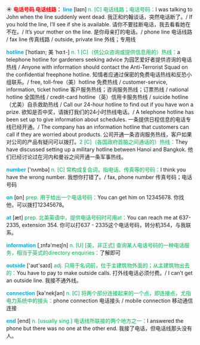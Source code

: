 ☀ <font color="red">**电话号码 电话线路：**</font>
<font color="sky blue">**line**</font> [laɪn] 
<font color="#00b050">n. [C] 电话线路；电话号码：</font>I was talking to John when the line suddenly went dead. 我正和约翰谈话，突然电话断了。/ If you hold the line, I’ll see if she is available. 请你不要挂断电话，我去看看她在不在。/ It’s your mother on the line. 是你母亲打的电话。/ phone line 电话线路 / fax line 传真线路 / outside, private line 外线；专用线 
           
<font color="sky blue">**hotline**</font> [ˈhɒtlaɪn; 美 ˈhɑ:t-]
<font color="#00b050">n. 1 [C]（供公众咨询或提供信息用的）热线：</font>a telephone hotline for gardeners seeking advice 为园艺爱好者提供咨询的电话热线 / Anyone with information should contact the Anti-Terrorist Squad on the confidential freephone hotline. 知情者应通过保密的免费电话热线和反恐小组联系。/ free, toll-free（美）hotline 免费热线 / customer-service, information, ticket hotline 客户服务热线；咨询服务热线；订票热线 / national hotline 全国热线 / credit-card hotline（英）信用卡服务热线 / suicide hotline（尤美）自杀救助热线 / Call our 24-hour hotline to find out if you have won a prize. 欲知是否中奖，请拨打我们的24小时热线电话。/ A telephone hotline has been set up to give information about schedules. 一条提供日程信息的电话专线已经开通。/ The company has an information hotline that customers can call if they are worried about products. 公司开通一条咨询服务热线，客户如果对公司的产品有疑问可以拨打。<font color="#00b050">2 [C]（各国政府首脑之间通话的）热线：</font>They have discussed setting up a military hotline between Hanoi and Bangkok. 他们已经讨论过在河内和曼谷之间开通一条军事热线。

<font color="sky blue">**number**</font> ['nʌmbə] 
<font color="#00b050">n. [C] 常构成复合词，指电话、传真等的号码：</font>I think you have the wrong number. 我想你打错了。/ fax, phone number 传真号码；电话号码

<font color="sky blue">**on**</font> [ɒn] 
<font color="#00b050">prep. 用于给出一个电话号码：</font>You can get him on 12345678. 你找他，可以拨打12345678。

<font color="sky blue">**at**</font> [æt] 
<font color="#00b050">prep. 北美英语中，提供电话号码时可用at：</font>You can reach me at 637-2335, extension 354. 你可以打637 - 2335这个电话号码，转分机354，与我联系。

<font color="sky blue">**information**</font> [͵ɪnfə'meɪʃn] 
<font color="#00b050">n. [U] [美，非正式] 查询某人电话号码的一种电话服务，相当于英式的directory enquiries：</font>了解即可

<font color="sky blue">**outside**</font> ['aʊt'saɪd] 
<font color="#00b050">adj. 只用于名词前，位于主建筑物外面的；从主建筑物出去的：</font>You have to pay to make outside calls. 打外线电话必须付费。/ I can’t get an outside line. 我接不通外线。

<font color="sky blue">**connection**</font> [kə'nekʃən] 
<font color="#00b050">n. [C] 将两个部分连接起来的一个点，即连接点，尤指电力系统中的接头：</font>phone connection 电话接头 / mobile connection 移动通信连接

<font color="sky blue">**end**</font> [end] 
<font color="#00b050">n. [usually sing.] 电话线所联接的两个地方之一：</font>I answered the phone but there was no one at the other end. 我接了电话，但电话线那头没有人。
